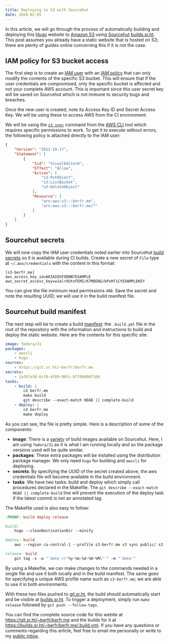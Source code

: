 ```yaml
---
title: Deploying to S3 with Sourcehut
date: 2020-02-05
---
```


In this article, we will go through the process of automatically building and
deploying this [Hugo] website to [Amazon S3] using [Sourcehut][Sourcehut]
[builds.sr.ht]. This post assumes you already have a static website that is
hosted on S3; there are plenty of guides online concerning this if it is not the
case.

[Hugo]: https://gohugo.io
[Amazon S3]: https://aws.amazon.com/s3
[Sourcehut]: https://sourcehut.org
[builds.sr.ht]: https://builds.sr.ht

##  IAM policy for S3 bucket access

The first step is to create an [IAM user] with an [IAM policy] that can only
modify the contents of the specific S3 bucket. This will ensure that if the user
credentials are compromised, only the specific bucket is affected and not your
complete AWS account. This is important since this user secret key will be saved
on Sourcehut which is not immune to security bugs and breaches.

Once the new user is created, note its Access Key ID and Secret Access Key. We
will be using these to access AWS from the CI environment.

We will be using the [`s3 sync`] command from the [AWS CLI] tool which requires
specific permissions to work. To get it to execute without errors, the following
policy is attached directly to the IAM user:

```json
{
    "Version": "2012-10-17",
    "Statement": [
        {
            "Sid": "VisualEditor0",
            "Effect": "Allow",
            "Action": [
                "s3:PutObject",
                "s3:ListBucket",
                "s3:DeleteObject"
            ],
            "Resource": [
                "arn:aws:s3:::berfr.me",
                "arn:aws:s3:::berfr.me/*"
            ]
        }
    ]
}
```

[IAM user]: https://docs.aws.amazon.com/IAM/latest/UserGuide/id_users.html
[IAM policy]: https://docs.aws.amazon.com/IAM/latest/UserGuide/access_policies.html
[`s3 sync`]: https://docs.aws.amazon.com/cli/latest/reference/s3/sync.html
[AWS CLI]: https://aws.amazon.com/cli/

## Sourcehut secrets

We will now copy the IAM user credentials noted earlier into Sourcehut [build
secrets] so it is available during CI builds. Create a new secret of `File` type
at `~/.aws/credentials` with the content in this format:

```
[s3-berfr.me]
aws_access_key_id=AKIAIOSFODNN7EXAMPLE
aws_secret_access_key=wJalrXUtnFEMI/K7MDENG/bPxRfiCYEXAMPLEKEY
```

You can give the file minimum read permissions `400`. Save the secret and note
the resulting UUID; we will use it in the build manifest file.

[build secrets]: https://man.sr.ht/builds.sr.ht/#secrets

## Sourcehut build manifest

The next step will be to create a build [manifest]: the `.build.yml` file in the
root of the repository with the information and instructions to build and deploy
the static website. Here are the contents for this specific site:

```YAML
image: fedora/31
packages:
    - awscli
    - hugo
sources:
    - https://git.sr.ht/~berfr/berfr.me
secrets:
    - 1af67a38-6cf0-4f09-98fc-8776b8987160
tasks:
    - build: |
        cd berfr.me
        make build
        git describe --exact-match HEAD || complete-build
    - deploy: |
        cd berfr.me
        make deploy
```

As you can see, the file is pretty simple. Here is a description of some of the
components:

- __image__: There is a
    [variety](https://man.sr.ht/builds.sr.ht/compatibility.md) of build images
    available on Sourcehut. Here, I am using `fedora/31` as it is what I am
    running locally and so the package versions used will be quite similar.
- __packages__: These extra packages will be installed using the distribution
    package manager. We only need `hugo` for building and `awscli` for
    deploying.
- __secrets__: By specifying the UUID of the secret created above, the aws
    credentials file will become available in the build environment.
- __tasks__: We have two tasks: build and deploy which simply call procedures
    declared in the Makefile. The `git describe --exact-match HEAD ||
    complete-build` line will prevent the execution of the deploy task if the
    latest commit is not an annotated tag.

The Makefile used is also easy to follow:

```Makefile
.PHONY: build deploy release

build:
	hugo --cleanDestinationDir --minify

deploy: build
	aws --region ca-central-1 --profile s3-berfr.me s3 sync public/ s3://berfr.me/ --delete

release: build
	git tag -s -a "`date +\"%y-%m-%d-%H-%M\"`" -m "`date`"
```

By using a Makefile, we can make changes to the commands needed in a single file
and use it both locally and in the build manifest. The same goes for specifying
a unique AWS profile name such as `s3-berfr.me`; we are able to use it in both
environments.

With these two files pushed to [git.sr.ht], the build should automatically start
and be visible at [builds.sr.ht]. To trigger a deployment, simply run `make
release` followed by `git push --follow-tags`.

[manifest]: https://man.sr.ht/builds.sr.ht/manifest.md
[git.sr.ht]: https://git.sr.ht
[builds.sr.ht]: https://builds.sr.ht

You can find the complete source code for this webite at
https://git.sr.ht/~berfr/berfr.me and the builds for it at
https://builds.sr.ht/~berfr/berfr.me/.build.yml. If you have any questions or
comments regarding this article, feel free to email me personally or write to my
[public inbox].

[public inbox]: https://lists.sr.ht/~berfr/public-inbox
